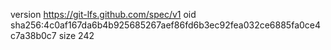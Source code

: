 version https://git-lfs.github.com/spec/v1
oid sha256:4c0af167da6b4b925685267aef86fd6b3ec92fea032ce6885fa0ce4c7a38b0c7
size 242
